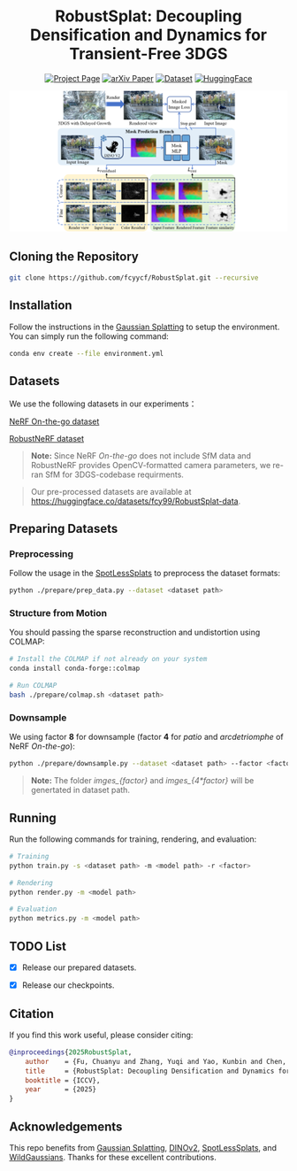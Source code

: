 <h1 align="center">RobustSplat: Decoupling Densification and Dynamics for Transient-Free 3DGS</h1>

<div align="center">

[![Project Page](https://img.shields.io/badge/🌐-Project_Page-blue)](https://fcyycf.github.io/RobustSplat/)
[![arXiv Paper](https://img.shields.io/badge/📃-arXiv:2506.02751-b31b1b)](https://arxiv.org/abs/2506.02751)
[![Dataset](https://img.shields.io/badge/🤗-Datasets-yellow)](https://huggingface.co/datasets/fcy99/RobustSplat-data)
[![HuggingFace](https://img.shields.io/badge/🤗-Checkpoints-yellow)](https://huggingface.co/fcy99/RobustSplat-checkpoints)

</div>

![](assets/pipeline.png)

<!-- ## Abstract
*3D Gaussian Splatting (3DGS) has gained significant attention for its real-time, photo-realistic rendering in novel view synthesis and 3D modeling. However, existing methods struggle with accurately modeling scenes affected by transient objects, leading to artifacts in the rendered images. We identify that the Gaussian densification process, while enhancing scene detail capture, unintentionally contributes to these artifacts by growing additional Gaussians that model transient disturbances. To address this, we propose RobustSplat, a robust solution based on two critical designs. First, we introduce a delayed Gaussian growth strategy that prioritizes optimizing static scene structure before allowing Gaussian splitting/cloning, mitigating overfitting to transient objects in early optimization. Second, we design a scale-cascaded mask bootstrapping approach that first leverages lower-resolution feature similarity supervision for reliable initial transient mask estimation, taking advantage of its stronger semantic consistency and robustness to noise, and then progresses to high-resolution supervision to achieve more precise mask prediction. Extensive experiments on multiple challenging datasets show that our method outperforms existing methods, clearly demonstrating the robustness and effectiveness of our method.* -->

## Cloning the Repository
```bash
git clone https://github.com/fcyycf/RobustSplat.git --recursive
```
## Installation
Follow the instructions in the [Gaussian Splatting](https://github.com/graphdeco-inria/gaussian-splatting) to setup the environment. You can simply run the following command:
```bash
conda env create --file environment.yml
```

## Datasets
We use the following datasets in our experiments：

[NeRF On-the-go dataset](https://rwn17.github.io/nerf-on-the-go/)

[RobustNeRF dataset](https://robustnerf.github.io/)

> **Note:** Since NeRF *On-the-go* does not include SfM data and RobustNeRF provides OpenCV-formatted camera parameters, we re-ran SfM for 3DGS-codebase requirments.

> Our pre-processed datasets are available at https://huggingface.co/datasets/fcy99/RobustSplat-data.

## Preparing Datasets

### Preprocessing

Follow the usage in the [SpotLessSplats](https://github.com/lilygoli/SpotLessSplats) to preprocess the dataset formats:
```bash
python ./prepare/prep_data.py --dataset <dataset path>
```


### Structure from Motion

You should passing the sparse reconstruction and undistortion using COLMAP:
```bash
# Install the COLMAP if not already on your system
conda install conda-forge::colmap
```
```bash
# Run COLMAP
bash ./prepare/colmap.sh <dataset path> 
```


### Downsample

We using factor **8** for downsample (factor **4** for *patio* and *arcdetriomphe* of NeRF *On-the-go*):
```bash
python ./prepare/downsample.py --dataset <dataset path> --factor <factor>
```

> **Note:** The folder *imges_{factor}* and *imges_{4\*factor}* will be genertated in dataset path.

## Running

Run the following commands for training, rendering, and evaluation:
```bash
# Training
python train.py -s <dataset path> -m <model path> -r <factor>
```
```bash
# Rendering
python render.py -m <model path>
```
```bash
# Evaluation
python metrics.py -m <model path>
```

## TODO List
- [x] Release our prepared datasets.
- [x] Release our checkpoints.


## Citation
If you find this work useful, please consider citing:
```bibtex
@inproceedings{2025RobustSplat,
    author    = {Fu, Chuanyu and Zhang, Yuqi and Yao, Kunbin and Chen, Guanying and Xiong, Yuan and Huang, Chuan and Cui, Shuguang and Cao, Xiaochun},
    title     = {RobustSplat: Decoupling Densification and Dynamics for Transient-Free 3DGS},
    booktitle = {ICCV},
    year      = {2025}
}
```

## Acknowledgements
This repo benefits from [Gaussian Splatting](https://github.com/graphdeco-inria/gaussian-splatting), [DINOv2](https://github.com/facebookresearch/dinov2), [SpotLessSplats](https://github.com/lilygoli/SpotLessSplats), and [WildGaussians](https://github.com/jkulhanek/wild-gaussians). Thanks for these excellent contributions.